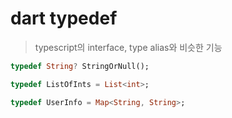 # dart typedef

> typescript의 interface, type alias와 비슷한 기능

```dart
typedef String? StringOrNull();

typedef ListOfInts = List<int>;

typedef UserInfo = Map<String, String>;
```
